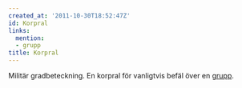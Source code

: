 ```yaml
---
created_at: '2011-10-30T18:52:47Z'
id: Korpral
links:
  mention:
  - grupp
title: Korpral
---
```


Militär gradbeteckning. En korpral för vanligtvis befäl över en [grupp].

  [grupp]: grupp
